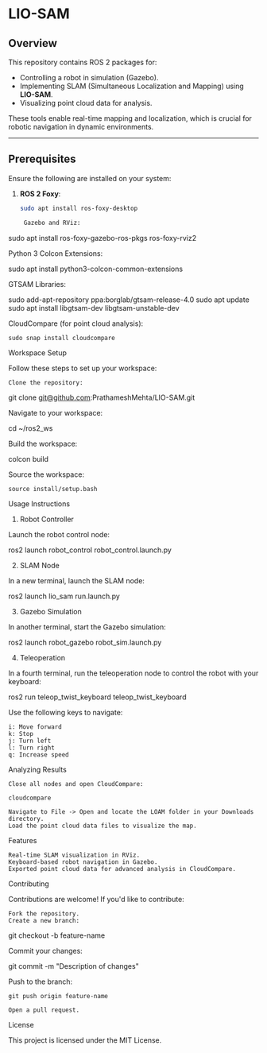 
# LIO-SAM

## **Overview**
This repository contains ROS 2 packages for:
- Controlling a robot in simulation (Gazebo).
- Implementing SLAM (Simultaneous Localization and Mapping) using **LIO-SAM**.
- Visualizing point cloud data for analysis.

These tools enable real-time mapping and localization, which is crucial for robotic navigation in dynamic environments.

---

## **Prerequisites**
Ensure the following are installed on your system:
1. **ROS 2 Foxy**:
   ```bash
   sudo apt install ros-foxy-desktop

    Gazebo and RViz:

sudo apt install ros-foxy-gazebo-ros-pkgs ros-foxy-rviz2

Python 3 Colcon Extensions:

sudo apt install python3-colcon-common-extensions

GTSAM Libraries:

sudo add-apt-repository ppa:borglab/gtsam-release-4.0
sudo apt update
sudo apt install libgtsam-dev libgtsam-unstable-dev

CloudCompare (for point cloud analysis):

    sudo snap install cloudcompare

Workspace Setup

Follow these steps to set up your workspace:

    Clone the repository:

git clone git@github.com:PrathameshMehta/LIO-SAM.git

Navigate to your workspace:

cd ~/ros2_ws

Build the workspace:

colcon build

Source the workspace:

    source install/setup.bash

Usage Instructions
1. Robot Controller

Launch the robot control node:

ros2 launch robot_control robot_control.launch.py

2. SLAM Node

In a new terminal, launch the SLAM node:

ros2 launch lio_sam run.launch.py

3. Gazebo Simulation

In another terminal, start the Gazebo simulation:

ros2 launch robot_gazebo robot_sim.launch.py

4. Teleoperation

In a fourth terminal, run the teleoperation node to control the robot with your keyboard:

ros2 run teleop_twist_keyboard teleop_twist_keyboard

Use the following keys to navigate:

    i: Move forward
    k: Stop
    j: Turn left
    l: Turn right
    q: Increase speed

Analyzing Results

    Close all nodes and open CloudCompare:

    cloudcompare

    Navigate to File -> Open and locate the LOAM folder in your Downloads directory.
    Load the point cloud data files to visualize the map.

Features

    Real-time SLAM visualization in RViz.
    Keyboard-based robot navigation in Gazebo.
    Exported point cloud data for advanced analysis in CloudCompare.

Contributing

Contributions are welcome! If you'd like to contribute:

    Fork the repository.
    Create a new branch:

git checkout -b feature-name

Commit your changes:

git commit -m "Description of changes"

Push to the branch:

    git push origin feature-name

    Open a pull request.

License

This project is licensed under the MIT License.

